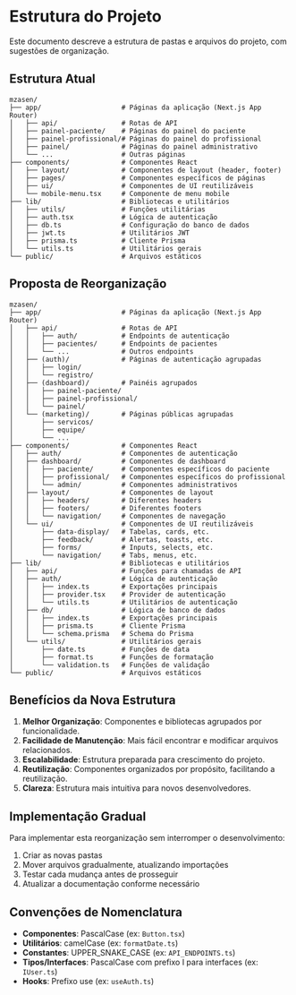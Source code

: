 # Estrutura do Projeto

Este documento descreve a estrutura de pastas e arquivos do projeto, com sugestões de organização.

## Estrutura Atual

```
mzasen/
├── app/                    # Páginas da aplicação (Next.js App Router)
│   ├── api/                # Rotas de API
│   ├── painel-paciente/    # Páginas do painel do paciente
│   ├── painel-profissional/# Páginas do painel do profissional
│   ├── painel/             # Páginas do painel administrativo
│   └── ...                 # Outras páginas
├── components/             # Componentes React
│   ├── layout/             # Componentes de layout (header, footer)
│   ├── pages/              # Componentes específicos de páginas
│   ├── ui/                 # Componentes de UI reutilizáveis
│   └── mobile-menu.tsx     # Componente de menu mobile
├── lib/                    # Bibliotecas e utilitários
│   ├── utils/              # Funções utilitárias
│   ├── auth.tsx            # Lógica de autenticação
│   ├── db.ts               # Configuração do banco de dados
│   ├── jwt.ts              # Utilitários JWT
│   ├── prisma.ts           # Cliente Prisma
│   └── utils.ts            # Utilitários gerais
└── public/                 # Arquivos estáticos
```

## Proposta de Reorganização

```
mzasen/
├── app/                    # Páginas da aplicação (Next.js App Router)
│   ├── api/                # Rotas de API
│   │   ├── auth/           # Endpoints de autenticação
│   │   ├── pacientes/      # Endpoints de pacientes
│   │   └── ...             # Outros endpoints
│   ├── (auth)/             # Páginas de autenticação agrupadas
│   │   ├── login/          
│   │   └── registro/       
│   ├── (dashboard)/        # Painéis agrupados
│   │   ├── painel-paciente/
│   │   ├── painel-profissional/
│   │   └── painel/         
│   └── (marketing)/        # Páginas públicas agrupadas
│       ├── servicos/
│       ├── equipe/
│       └── ...
├── components/             # Componentes React
│   ├── auth/               # Componentes de autenticação
│   ├── dashboard/          # Componentes de dashboard
│   │   ├── paciente/       # Componentes específicos do paciente
│   │   ├── profissional/   # Componentes específicos do profissional
│   │   └── admin/          # Componentes administrativos
│   ├── layout/             # Componentes de layout
│   │   ├── headers/        # Diferentes headers
│   │   ├── footers/        # Diferentes footers
│   │   └── navigation/     # Componentes de navegação
│   └── ui/                 # Componentes de UI reutilizáveis
│       ├── data-display/   # Tabelas, cards, etc.
│       ├── feedback/       # Alertas, toasts, etc.
│       ├── forms/          # Inputs, selects, etc.
│       └── navigation/     # Tabs, menus, etc.
├── lib/                    # Bibliotecas e utilitários
│   ├── api/                # Funções para chamadas de API
│   ├── auth/               # Lógica de autenticação
│   │   ├── index.ts        # Exportações principais
│   │   ├── provider.tsx    # Provider de autenticação
│   │   └── utils.ts        # Utilitários de autenticação
│   ├── db/                 # Lógica de banco de dados
│   │   ├── index.ts        # Exportações principais
│   │   ├── prisma.ts       # Cliente Prisma
│   │   └── schema.prisma   # Schema do Prisma
│   └── utils/              # Utilitários gerais
│       ├── date.ts         # Funções de data
│       ├── format.ts       # Funções de formatação
│       └── validation.ts   # Funções de validação
└── public/                 # Arquivos estáticos
```

## Benefícios da Nova Estrutura

1. **Melhor Organização**: Componentes e bibliotecas agrupados por funcionalidade.
2. **Facilidade de Manutenção**: Mais fácil encontrar e modificar arquivos relacionados.
3. **Escalabilidade**: Estrutura preparada para crescimento do projeto.
4. **Reutilização**: Componentes organizados por propósito, facilitando a reutilização.
5. **Clareza**: Estrutura mais intuitiva para novos desenvolvedores.

## Implementação Gradual

Para implementar esta reorganização sem interromper o desenvolvimento:

1. Criar as novas pastas
2. Mover arquivos gradualmente, atualizando importações
3. Testar cada mudança antes de prosseguir
4. Atualizar a documentação conforme necessário

## Convenções de Nomenclatura

- **Componentes**: PascalCase (ex: `Button.tsx`)
- **Utilitários**: camelCase (ex: `formatDate.ts`)
- **Constantes**: UPPER_SNAKE_CASE (ex: `API_ENDPOINTS.ts`)
- **Tipos/Interfaces**: PascalCase com prefixo I para interfaces (ex: `IUser.ts`)
- **Hooks**: Prefixo use (ex: `useAuth.ts`) 